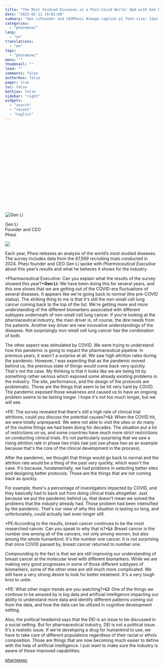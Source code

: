```yaml
---
title: "The Most Studied Diseases in a Post-Covid World: Q&A with Gen Li"
date: "2025-02-11 19:01:00"
summary: "Gen LiFounder and CEOPhesi #image-caption p{ font-size: 12px; max-width: 525px; margin: 0 auto; text-align: center; } Each year, Phesi releases an analysis of the world’s most studied diseases. The survey includes data from the 67,569 recruiting trials conducted in 2024. Phesi founder and CEO Gen Li spoke with Pharmaceutical Executive..."
categories:
  - "pharmexec"
lang:
  - "en"
translations:
  - "en"
tags:
  - "pharmexec"
menu: ""
thumbnail: ""
lead: ""
comments: false
authorbox: false
pager: true
toc: false
mathjax: false
sidebar: "right"
widgets:
  - "search"
  - "recent"
  - "taglist"
---
```


![](data:image/svg+xml,%3csvg%20xmlns=%27http://www.w3.org/2000/svg%27%20version=%271.1%27%20width=%271920%27%20height=%271080%27/%3e)![Gen Li](data:image/gif;base64,R0lGODlhAQABAIAAAAAAAP///yH5BAEAAAAALAAAAAABAAEAAAIBRAA7 "Gen Li")![Gen Li](/_next/image?url=https%3A%2F%2Fcdn.sanity.io%2Fimages%2F0vv8moc6%2Fpharmexec%2Fafe79de70e0d52b7a1933af75c2c58656aca53e1-1920x1080.jpg%3Ffit%3Dcrop%26auto%3Dformat&w=3840&q=75 "Gen Li")

Gen Li  
Founder and CEO  
Phesi

![](https://cdn.sanity.io/images/0vv8moc6/pharmexec/afe79de70e0d52b7a1933af75c2c58656aca53e1-1920x1080.jpg?fit=crop&auto=format)

Each year, Phesi releases an analysis of the world’s most studied diseases. The survey includes data from the 67,569 recruiting trials conducted in 2024. Phesi founder and CEO Gen Li spoke with *Pharmaceutical Executive* about this year’s results and what he believes it shows for the industry.

*Pharmaceutical Executive: Can you explain what the results of the survey showed this year?***Gen Li:** We have been doing this for several years, and this one shows that we are getting out of the COVID-era fluctuations of several diseases. It appears like we're going back to normal (the pre-COVID status). The striking thing to me is that it's still the non-small cell lung cancer coming back to the top of the list. We're getting more and more understanding of the different biomarkers associated with different subtypes underneath of non-small cell lung cancer. If you're looking at the pharmaceutical industry, the main driver is, of course, the dire needs from the patients. Another key driver are new innovative understandings of the diseases. Not surprisingly non-small cell lung cancer has the combination of both.

The other aspect was stimulated by COVID. We were trying to understand how this pandemic is going to impact the pharmaceutical pipeline. In previous years, it wasn't a surprise at all. We saw high attrition rates during the pandemic. However, I was expecting that as the pandemic moved behind us, the previous state of things would come back very quickly. That's not the case. My thinking is that it looks like we are being hit by something rather serious which exposed some already existing problems in the industry. The site, performance, and the design of the protocols are problematic. Those are the things that seem to be hit very hard by COVID. The pandemic exposed those weakness and caused us to have an ongoing problem seems to be lasting longer. I hope it's not too much longer, but we will see.

*PE: The survey revealed that there's still a high rate of clinical trial attritions, could you discuss the potential causes?***Li:** When the COVID hit, we were totally unprepared. We were not able to visit the sites or do many of the routine things we had been doing for decades. The situation put a lot of restrictions on us, and some countries have much more strict restrictions on conducting clinical trials. It’s not particularly surprising that we saw a rising attrition rate in phase two trials (we just use phase two as an example because that's the core of the clinical development in the process).

After the pandemic, we thought that things would go back to normal and the attrition rate would be a thing of the past very quickly, which wasn't the case. It's because, fundamentally, we had problems in selecting better sites and designing better protocols. Those are the things that are not coming back as quickly.

For example, there's a percentage of investigators impacted by COVID, and they basically had to back out from doing clinical trials altogether. Just because we put the pandemic behind us, that doesn’t mean we solved the problems that the industry already had. Those problem had been intensified by the pandemic. That's our view of why this situation is lasting so long, and unfortunately, could actually last even longer still.

*PE:According to the results, breast cancer continues to be the most researched cancer. Can you speak to why that is?***Li:** Breast cancer is the number one among all of the cancers, not only among women, but also among the whole humankind. It's the number one cancer. It is not surprising that once COVID passed by, breast cancer returned to number one.

Compounding to the fact is that we are still improving our understanding of breast cancer at the molecular level with different biomarkers. While we are making very good progresses in some of those different subtypes of biomarkers, some of the other ones are still much more complicated. We still have a very strong desire to look for better treatment. It's a very tough knot to untie.

*PE: What other major trends are you watching?***LI:** One of the things we continue to be amazed by is big data and artificial intelligence impacting our ability to understand more data and identify different patterns coming out from the data, and how the data can be utilized in cognitive development setting.

Also, the political headwind says that the DEI is an issue to be discussed in a social setting. But for pharmaceutical industry, DEI is not a political issue. It's a realistic issue. If we're developing a drug for humankind to use, we have to take care of different populations regardless of their racial or ethnic composition. Those are things that are now becoming much easier to define with the help of artificial intelligence. I just want to make sure the industry is aware of those improved capabilities.

[pharmexec](https://www.pharmexec.com/view/most-studied-diseases-post-covid-gen-li)
